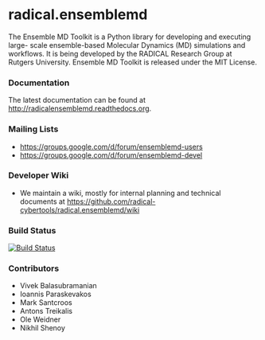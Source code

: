 # radical.ensemblemd

The Ensemble MD Toolkit is a Python library for developing and executing large-
scale ensemble-based Molecular Dynamics (MD) simulations and workflows. It is
being developed by the RADICAL Research Group at Rutgers University. Ensemble MD
Toolkit is released under the MIT License.

### Documentation

The latest documentation can be found at http://radicalensemblemd.readthedocs.org.

### Mailing Lists

* https://groups.google.com/d/forum/ensemblemd-users
* https://groups.google.com/d/forum/ensemblemd-devel 

### Developer Wiki
* We maintain a wiki, mostly for internal planning and technical documents at https://github.com/radical-cybertools/radical.ensemblemd/wiki

### Build Status

[![Build Status](http://ci.radical-project.org/buildStatus/icon?job=EnsembleMD)](http://ci.radical-project.org/job/EnsembleMD/)

### Contributors

* Vivek Balasubramanian
* Ioannis Paraskevakos
* Mark Santcroos
* Antons Treikalis
* Ole Weidner
* Nikhil Shenoy

